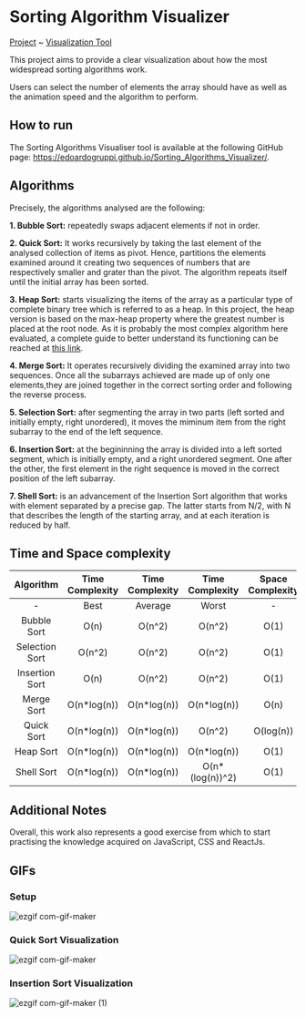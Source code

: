 # Sorting Algorithm Visualizer

[Project](https://github.com/EdoardoGruppi/Sorting_Algorithms_Visualizer) ~ [Visualization Tool](https://edoardogruppi.github.io/Sorting_Algorithms_Visualizer/)

This project aims to provide a clear visualization about how the most widespread sorting algorithms work.

Users can select the number of elements the array should have as well as the animation speed and the algorithm to perform.

## How to run

The Sorting Algorithms Visualiser tool is available at the following GitHub page: https://edoardogruppi.github.io/Sorting_Algorithms_Visualizer/.

## Algorithms

Precisely, the algorithms analysed are the following:

**1. Bubble Sort:** repeatedly swaps adjacent elements if not in order.

**2. Quick Sort:** It works recursively by taking the last element of the analysed collection of items as pivot. Hence, partitions the elements examined around it creating two sequences of numbers that are respectively smaller and grater than the pivot. The algorithm repeats itself until the initial array has been sorted.

**3. Heap Sort:** starts visualizing the items of the array as a particular type of complete binary tree which is referred to as a heap. In this project, the heap version is based on the max-heap property where the greatest number is placed at the root node. As it is probably the most complex algorithm here evaluated, a complete guide to better understand its functioning can be reached at [this link](https://www.programiz.com/dsa/heap-sort).

**4. Merge Sort:** It operates recursively dividing the examined array into two sequences. Once all the subarrays achieved are made up of only one elements,they are joined together in the correct sorting order and following the reverse process.

**5. Selection Sort:** after segmenting the array in two parts (left sorted and initially empty, right unordered), it moves the miminum item from the right subarray to the end of the left sequence.

**6. Insertion Sort:** at the begininning the array is divided into a left sorted segment, which is initially empty, and a right unordered segment. One after the other, the first element in the right sequence is moved in the correct position of the left subarray.

**7. Shell Sort:** is an advancement of the Insertion Sort algorithm that works with element separated by a precise gap. The latter starts from N/2, with N that describes the length of the starting array, and at each iteration is reduced by half.

## Time and Space complexity

|   Algorithm    | Time Complexity | Time Complexity | Time Complexity  | Space Complexity |
| :------------: | :-------------: | :-------------: | :--------------: | :--------------: |
|       -        |      Best       |     Average     |      Worst       |        -         |
|  Bubble Sort   |      O(n)       |     O(n^2)      |      O(n^2)      |       O(1)       |
| Selection Sort |     O(n^2)      |     O(n^2)      |      O(n^2)      |       O(1)       |
| Insertion Sort |      O(n)       |     O(n^2)      |      O(n^2)      |       O(1)       |
|   Merge Sort   |  O(n\*log(n))   |  O(n\*log(n))   |   O(n\*log(n))   |       O(n)       |
|   Quick Sort   |  O(n\*log(n))   |  O(n\*log(n))   |      O(n^2)      |    O(log(n))     |
|   Heap Sort    |  O(n\*log(n))   |  O(n\*log(n))   |   O(n\*log(n))   |       O(1)       |
|   Shell Sort   |  O(n\*log(n))   |  O(n\*log(n))   | O(n\*(log(n))^2) |       O(1)       |

## Additional Notes

Overall, this work also represents a good exercise from which to start practising the knowledge acquired on JavaScript, CSS and ReactJs.

## GIFs

### Setup

![ezgif com-gif-maker](https://user-images.githubusercontent.com/48513387/131824280-27866ba3-1ec6-447b-958e-31ac302a3802.gif)

### Quick Sort Visualization

![ezgif com-gif-maker](https://user-images.githubusercontent.com/48513387/132096886-82785bb4-57a7-4de2-bbd2-77ed1902e3d5.gif)

### Insertion Sort Visualization

![ezgif com-gif-maker (1)](https://user-images.githubusercontent.com/48513387/132096913-781d3864-fa03-4b03-a8e5-ae71beec6f24.gif)

